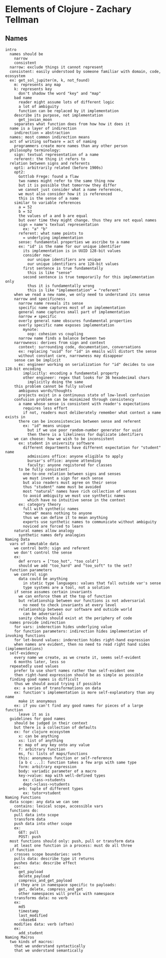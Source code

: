 
# Elements of Clojure - Zachary Tellman

## Names

    intro
      names should be 
        narrow
        consistent
      narrow: exclude things it cannot represent
      consistent: easily understood by someone familiar with domain, code, ecosystem
      ex: get_sol_jupiter(m, k, not_found)
        m: represents any map
        k: represents key
          don't shadow the word "key" and "map"
        bad name
          reader might assume lots of different logic
          a lot of ambiguity
          function can be replaced by it implementation
        describe its purpose, not implementation
          get_jovian_moon
        separates what function does from how how it does it
      name is a layer of indirection
        indirection = abstraction
      names: most common indirection means
      act of writing software = act of naming
        programmers create more names than any other person
      philosophy terminology:
        sign: textual representation of a name
        referent: the thing it refers to
      relation between signs and referents
        opt1: arbitrarily related (before 1900s)
        opt2: 
          Gottlob Frege: found a flaw 
          two names might refer to the same thing now
          but it is possible that tomorrow they differ
          we cannot just consider what a name references,
          we must also consider how it is referenced
          this is the sense of a name
        similar to variable references
          a = 52
          b = 52
          the values of a and b are equal
          but over time they might change. thus they are not equal names
          sign = name's textual representation
            ex: "a" "b"
          referent: what name points to
            = underlying implementation
          sense: fundamental properties we ascribe to a name
          ex: "id" is the name for our unique identifier
            its implementation is in UUID 128-bit values
            consider now:
              our unique identifiers are unique
              our unique identifiers are 128-bit values
            first sentence is true fundamentally
              this is like "sense"
            second sentence is true temporarily for this implementation only
              thus it is fundamentally wrong
              this is like "implementation" = "referent"
        when we read a new name, we only need to understand its sense
        narrow and specificness
          narrow name reveals its sense
          specific name captures most of an implementation
          general name captures small part of implementation
          narrow ≠ specific
          overly general name obscures fundamental properties
          overly specific name exposes implementation
            mynote:
              oop: cohesion vs coupling
          narrow name finds a balance between two
        narrowness: derives from sign and context 
          context: surrounding code, documentation, conversations
          ex: replacing "uuid" for "id" in emails will distort the sense
          without constant care, narrowness may disappear
        sense can be implicit
          ex: engineer working on serialization for "id" decides to use 128-bit encoding
            implicitly: encoding a fundamental property
            other engineer: regex that looks for 36 hexadecimal chars
              implicitly doing the same
        this problem cannot be fully solved
          ambiguous words/thoughts
          projects exist in a continuous state of low-level confusion
        confusion problem can be minimized through consistency
          a name whose sense is consistent with reader's expectations
            requires less effort
            if not, readers must deliberately remember what context a name exists in
          there can be inconsistencies between sense and referent
            ex: "id" means unique
              but if we use poor random-number generator for uuid
              then there is a likeliness for duplicate identifiers
        we can choose: how we wish to be inconsistent
          ex: student in university software
            different departments have different expectation for "student" name
              admissions office: anyone eligible to apply
              bursar's office: anyone attending
              faculty: anyone registored for classes
          to be fully consistent:
            one-to-one relation between signs and senses
            we must invent a sign for each sense
            but also readers must agree on their sense
            thus "student" name must be avoided
            most "natural" names have rich collection of senses
            to avoid ambiguity we must use synthetic names
              which have no intuitive sense in the context
          ex: category theory
            full with synthetic names
            "monad" means nothing to anyone
            thus we can define it to mean anything
            experts use synthetic names to communicate without ambiguity
            noviced are forced to learn
        natural names allow analogy
          synthetic names defy analogies
    Naming Data
      vars of immutable data
        we control both: sign and referent
        we don't control the sense
        ex:
          def errors = ["too_hot", "too_cold"]
          should we add "too_hard" and "too_soft" to the set?
      function parameters
        we control sign
          data could be anything
            in static type languages: values that fall outside var's sense
            type systems are a tool, not a solution
        if sense assumes certain invariants
          we can enforce them at the top of function
          but relationship between our functions is not adversarial
            no need to check invariants at every level
          relationship between our software and outside world
            can be adversarial
          sanity checks should exist at the periphery of code
      names provide indirection
        for vars: inderection hides underlying value
        for function parameters: indirection hides implementation of invoking functions
        for let-bound values: inderection hides right-hand expression
        when names are evident, then no need to read right hand sides (implementations)
      self-evidency
        every name we create, as we create it, seems self-evident
        6 months later, less so
      repeatedly used values
        prefer to use short names rather than self-evident one
        then right-hand expression should be as simple as possible
      finding good names is difficult
        thus we should avoid trying if possible
        ex: a series of transformations on data
        ex: function's implementation is more self-explanatory than any name
          make it anonymous
        ex: if you can't find any good names for pieces of a large function
          leave it as is
      guidelines for good names
        should be judged in their context
        but there is a collection of defaults
        ex: for clojure ecosystem
          x: can be anything
          xs: list of anything
          m: map of any key onto any value
          f: arbitrary function
          ms, fs: lists of maps/functions
          this: anonymous function or self-reference
          [a b c ...]: function takes a few args with same type
          form: arbitrary expression
          body: variadic parameter of a macro
          key->value: map with well-defined types
            ex: class->students
            dept->class->students
          a+b: tuple of different types
            ex: tutor+student
    Naming Functions
      data scope: any data we can see
        contains: lexical scope, accessible vars
      functions do:
        pull data into scope
        transform data
        push data into other scope
        ex: 
          GET: pull 
          POST: push
      most functions should only: push, pull or transform data
        at least one function in a process: must do all three
      if function 
        crosses scope boundaries: verb
        pulls data: describe type it returns
        pushes data: describe effect
        ex: 
          get_payload
          delete_payload
          compress_and_get_payload
        if they are in namespace specific to payloads:
          get, delete, compress_and_get
          other namespaces will prefix with namespace
        transforms data: no verb
        ex:
          md5
          timestamp
          last_modified
          ->base64
        modifies data: verb (often)
        ex:
          add_student
    Naming Macros
      two kinds of macros:
        that we understand syntactically
        that we understand semantically

        

